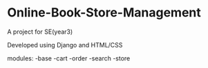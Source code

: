# Online-Book-Store-Management
A project for SE(year3)

Developed using Django and HTML/CSS

modules:
-base
-cart
-order
-search
-store
